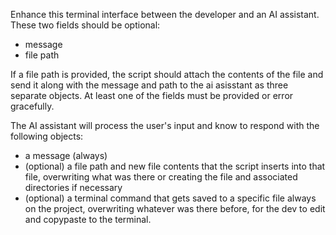 Enhance this terminal interface between the developer and an AI assistant. These two fields should be optional:
- message
- file path

If a file path is provided, the script should attach the contents of the file and send it along with the message and path to the ai asisstant as three separate objects. At least one of the fields must be provided or error gracefully.

The AI assistant will process the user's input and know to respond with the following objects:
- a message (always)
- (optional) a file path and new file contents that the script inserts into that file, overwriting what was there or creating the file and associated directories if necessary
- (optional) a terminal command that gets saved to a specific file always on the project, overwriting whatever was there before, for the dev to edit and copypaste to the terminal.